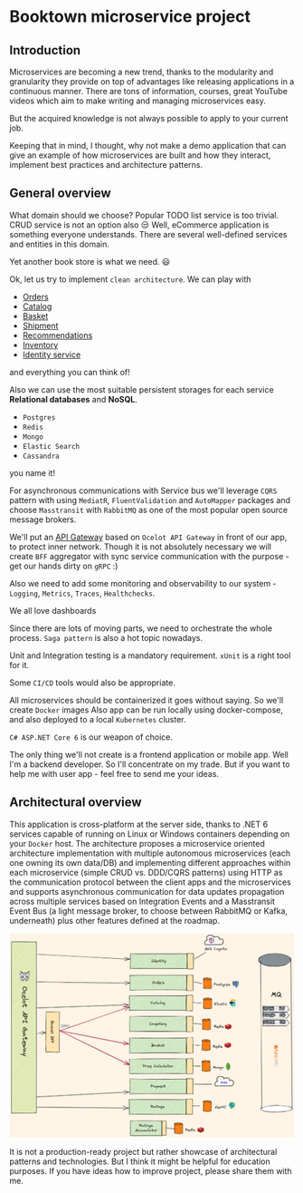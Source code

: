 # Booktown microservice project

## Introduction

Microservices are becoming a new trend, thanks to the modularity and granularity they provide on top of advantages like releasing applications in a continuous manner.
There are tons of information, courses, great YouTube videos which aim to make writing and managing microservices easy.

But the acquired knowledge is not always possible to apply to your current job.

Keeping that in mind, I thought, why not make a demo application that can give an example of how microservices are built and how they interact, implement best practices and architecture patterns.

## General overview

What domain should we choose? Popular TODO list service is too trivial. CRUD service is not an option also :unamused:
Well, eCommerce application is something everyone understands. There are several well-defined services and entities in this domain.

Yet another book store is what we need. :smiley:

Ok, let us try to implement `clean architecture`.
We can play with

- [Orders]()
- [Catalog]()
- [Basket]()
- [Shipment]()
- [Recommendations]()
- [Inventory](Src/Services/Inventory/README.md)
- [Identity service](Src/Services/Identity/README.md)

and everything you can think of!

Also we can use the most suitable persistent storages for each service **Relational databases** and **NoSQL**.

- `Postgres`
- `Redis`
- `Mongo`
- `Elastic Search`
- `Cassandra`

you name it!

For asynchronous communications with Service bus we'll leverage `CQRS` pattern with using `MediatR`, `FluentValidation` and `AutoMapper` packages and choose `Masstransit` with `RabbitMQ` as one of the most popular open source message brokers.

We'll put an [API Gateway](APIGateway/README.md) based on `Ocelot API Gateway` in front of our app, to protect inner network.
Though it is not absolutely necessary we will create `BFF` aggregator with sync service communication with the purpose - get our hands dirty on `gRPC` :)

Also we need to add some monitoring and observability to our system - `Logging`, `Metrics`, `Traces`, `Healthchecks`.

We all love dashboards

Since there are lots of moving parts, we need to orchestrate the whole process. `Saga pattern` is also a hot topic nowadays.

Unit and Integration testing is a mandatory requirement. `xUnit` is a right tool for it.

Some `CI/CD` tools would also be appropriate.

All microservices should be containerized it goes without saying. So we'll create `Docker` images
Also app can be run locally using docker-compose, and also deployed to a local `Kubernetes` cluster.

`C# ASP.NET Core 6` is our weapon of choice.

The only thing we'll not create is a frontend application or mobile app.
Well I'm a backend developer. So I'll concentrate on my trade.
But if you want to help me with user app - feel free to send me your ideas.

## Architectural overview

This application is cross-platform at the server side, thanks to .NET 6 services capable of running on Linux or Windows containers depending on your `Docker` host.
The architecture proposes a microservice oriented architecture implementation with multiple autonomous microservices (each one owning its own data/DB) and implementing different approaches within each
microservice (simple CRUD vs. DDD/CQRS patterns) using HTTP as the communication protocol between the client apps and the microservices and supports asynchronous communication for data
updates propagation across multiple services based on Integration Events and a Masstransit Event Bus (a light message broker, to choose between RabbitMQ or Kafka, underneath) plus other
features defined at the roadmap.

![](img/Booktown-architecture.png)

It is not a production-ready project but rather showcase of architectural patterns and technologies.
But I think it might be helpful for education purposes.
If you have ideas how to improve project, please share them with me.
